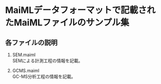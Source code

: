 # MaiMLデータフォーマットで記載されたMaiMLファイルのサンプル集

## 各ファイルの説明
1. SEM.maiml </br>
  SEMによる計測工程の情報を記載。

2. GCMS.maiml </br>
  GC-MS分析工程の情報を記載。

